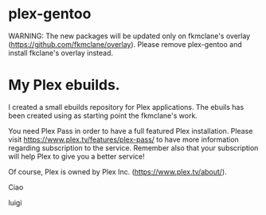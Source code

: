 # plex-gentoo

WARNING: The new packages will be updated only on fkmclane's overlay (https://github.com/fkmclane/overlay). Please remove plex-gentoo and install fkclane's overlay instead.

My Plex ebuilds.
================

I created a small ebuilds repository for Plex applications. The ebuils has been created using as starting point the fkmclane's work.

You need Plex Pass in order to have a full featured Plex installation. Please visit https://www.plex.tv/features/plex-pass/ to have more information regarding subscription to the service. Remember also that your subscription will help Plex to give you a better service!

Of course, Plex is owned by Plex Inc. (https://www.plex.tv/about/).

Ciao

luigi

